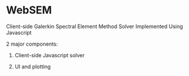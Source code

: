 # WebSEM

Client-side Galerkin Spectral Element Method Solver Implemented Using Javascript 

2 major components:

1. Client-side Javascript solver

2. UI and plotting

